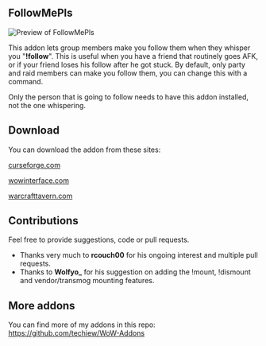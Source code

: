 ## FollowMePls

![Preview of FollowMePls](https://github.com/techiew/FollowMePls/blob/master/preview.png)

This addon lets group members make you follow them when they whisper you "**!follow**". This is useful when you have a friend that routinely goes AFK, or if your friend loses his follow after he got stuck. By default, only party and raid members can make you follow them, you can change this with a command.

Only the person that is going to follow needs to have this addon installed, not the one whispering.

## Download
You can download the addon from these sites:

[curseforge.com](https://www.curseforge.com/wow/addons/followmepls-auto-follow-addon)

[wowinterface.com](https://www.wowinterface.com/downloads/info25521-FollowMePls-Auto-followaddon.html)

[warcrafttavern.com](https://www.warcrafttavern.com/addons/followmepls)

## Contributions

Feel free to provide suggestions, code or pull requests.
- Thanks very much to **rcouch00** for his ongoing interest and multiple pull requests.
- Thanks to **Wolfyo_** for his suggestion on adding the !mount, !dismount and vendor/transmog mounting features.

## More addons
You can find more of my addons in this repo: https://github.com/techiew/WoW-Addons
